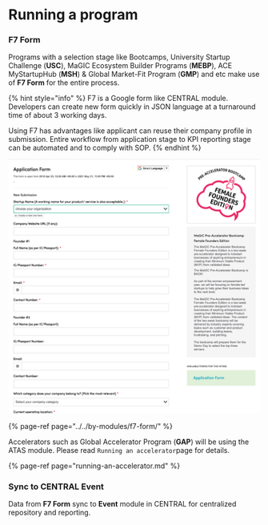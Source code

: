 # Running a program

### **F7 Form**

Programs with a selection stage like Bootcamps, University Startup Challenge \(**USC**\), MaGIC Ecosystem Builder Programs \(**MEBP**\), ACE MyStartupHub \(**MSH**\) & Global Market-Fit Program \(**GMP**\) and etc make use of **F7 Form** for the entire process.

{% hint style="info" %}
F7 is a Google form like CENTRAL module. Developers can create new form quickly in JSON language at a turnaround time of about 3 working days. 

Using F7 has advantages like applicant can reuse their company profile in submission. Entire workflow from application stage to KPI reporting stage can be automated and to comply with SOP.
{% endhint %}

![An example of F7 form](../../.gitbook/assets/screenshot-2021-02-22-at-10.02.02-am.png)

{% page-ref page="../../by-modules/f7-form/" %}

Accelerators such as Global Accelerator Program \(**GAP**\) will be using the ATAS module. Please read `Running an accelerator`page for details.

{% page-ref page="running-an-accelerator.md" %}

### Sync to CENTRAL Event

Data from **F7 Form** sync to **Event** module in CENTRAL for centralized repository and reporting.

